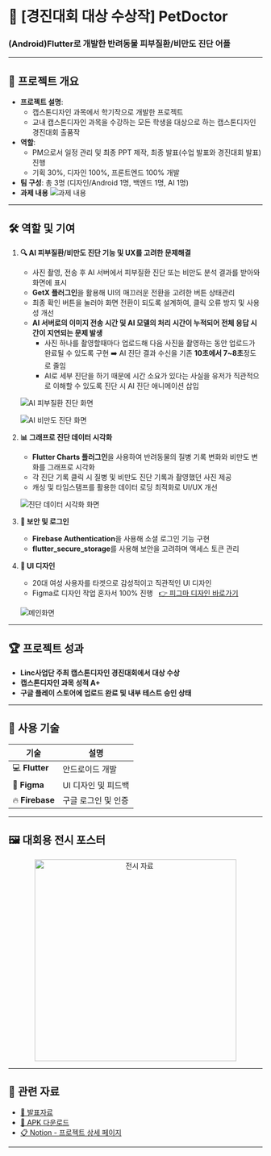 # 🐾 [경진대회 대상 수상작] PetDoctor
### (Android)Flutter로 개발한 반려동물 피부질환/비만도 진단 어플

---

## 📑 프로젝트 개요
- **프로젝트 설명**: 
  - 캡스톤디자인 과목에서 학기작으로 개발한 프로젝트
  - 교내 캡스톤디자인 과목을 수강하는 모든 학생을 대상으로 하는 캡스톤디자인경진대회 출품작
- **역할**: 
  - PM으로서 일정 관리 및 최종 PPT 제작, 최종 발표(수업 발표와 경진대회 발표) 진행
  - 기획 30%, 디자인 100%, 프론트엔드 100% 개발
- **팀 구성**: 총 3명 (디자인/Android 1명, 백엔드 1명, AI 1명)
- **과제 내용**
   ![과제 내용](./petdoctoroverall.png)

---

## 🛠️ 역할 및 기여
1. **🔍 AI 피부질환/비만도 진단 기능 및 UX를 고려한 문제해결**
   - 사진 촬영, 전송 후 AI 서버에서 피부질환 진단 또는 비만도 분석 결과를 받아와 화면에 표시
   - **GetX 플러그인**을 활용해 UI의 매끄러운 전환을 고려한 버튼 상태관리
   - 최종 확인 버튼을 눌러야 화면 전환이 되도록 설계하여, 클릭 오류 방지 및 사용성 개선
   - **AI 서버로의 이미지 전송 시간 및 AI 모델의 처리 시간이 누적되어 전체 응답 시간이 지연되는 문제 발생**
     - 사진 하나를 촬영할때마다 업로드해 다음 사진을 촬영하는 동안 업로드가 완료될 수 있도록 구현
       ➡️ AI 진단 결과 수신을 기존 **10초에서 7~8초**정도로 줄임
     - AI로 세부 진단을 하기 때문에 시간 소요가 있다는 사실을 유저가 직관적으로 이해할 수 있도록 진단 시 AI 진단 애니메이션 삽입

   ![AI 피부질환 진단 화면](./petdoctor2.png)
   
   ![AI 비만도 진단 화면](./petdoctor4.png)

2. **📊 그래프로 진단 데이터 시각화**
   - **Flutter Charts 플러그인**을 사용하여 반려동물의 질병 기록 변화와 비만도 변화를 그래프로 시각화
   - 각 진단 기록 클릭 시 질병 및 비만도 진단 기록과 촬영했던 사진 제공
   - 캐싱 및 타임스탬프를 활용한 데이터 로딩 최적화로 UI/UX 개선

   ![진단 데이터 시각화 화면](./petdoctor3.png)

3. **🔐 보안 및 로그인**
   - **Firebase Authentication**을 사용해 소셜 로그인 기능 구현
   - **flutter_secure_storage**를 사용해 보안을 고려하며 액세스 토큰 관리

4. **🎨 UI 디자인**
   - 20대 여성 사용자를 타겟으로 감성적이고 직관적인 UI 디자인
   - Figma로 디자인 작업 혼자서 100% 진행
     &nbsp;&nbsp;[👉 피그마 디자인 바로가기](https://www.figma.com/design/3AAVLJigfm1lqYiol0oYUg/Prototype?node-id=0-1&t=3AJcZEEdbC8ajIM0-1)

   ![메인화면](./petdoctor1.png)

---

## 🏆 프로젝트 성과
- **Linc사업단 주최 캡스톤디자인 경진대회에서 대상 수상**
- **캡스톤디자인 과목 성적 A+**
- **구글 플레이 스토어에 업로드 완료 및 내부 테스트 승인 상태**

---

## 🧰 사용 기술
| **기술**              | **설명**                           |
|----------------------|-----------------------------------|
| 💻 **Flutter**        | 안드로이드 개발          |
| 🎨 **Figma**          | UI 디자인 및 피드백               |
| 🔥 **Firebase**       | 구글 로그인 및 인증                 |

---

## 🖼️ 대회용 전시 포스터

<div align="center">
   <img src="./petdoctorposter.png" alt="전시 자료" width="400"/>
</div>

---

## 📂 관련 자료

- [📄 발표자료](./petdoctorfinal.pdf)
- [📱 APK 다운로드](./petdoctorAPK.zip)
- [📋 Notion - 프로젝트 상세 페이지](https://moongbyeol.notion.site/Android-c0306505477045f58cd6bc1de413c44b)

---


